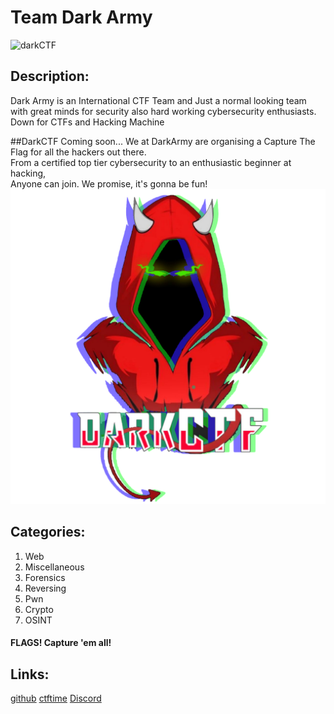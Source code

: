 # Team Dark Army  
![darkCTF](https://ctftime.org/media/cache/d0/c0/d0c00e45cf298278fbbc457f42129aea.png)

## Description:

Dark Army is an International CTF Team and Just a normal looking team with great minds for security also hard working cybersecurity enthusiasts. 
Down for CTFs and Hacking Machine

##DarkCTF Coming soon...
We at DarkArmy are organising a Capture The Flag for all the hackers out there.  
From a certified top tier cybersecurity to an enthusiastic beginner at hacking,  
Anyone can join. We promise, it's gonna be fun!  
![darkCTF](rgblogo.png)

## Categories:
1. Web
2. Miscellaneous
3. Forensics
4. Reversing
5. Pwn
6. Crypto
7. OSINT


#### FLAGS! Capture 'em all!

## Links:
[github](https://github.com/TeamDarkArmy)
[ctftime](https://ctftime.org/team/26569)
[Discord](https://discord.gg/b4YKgju)

